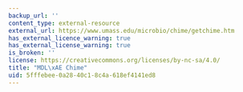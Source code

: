 ```yaml
---
backup_url: ''
content_type: external-resource
external_url: https://www.umass.edu/microbio/chime/getchime.htm
has_external_licence_warning: true
has_external_license_warning: true
is_broken: ''
license: https://creativecommons.org/licenses/by-nc-sa/4.0/
title: "MDL\xAE Chime"
uid: 5fffebee-0a28-40c1-8c4a-618ef4141ed8
---
```

